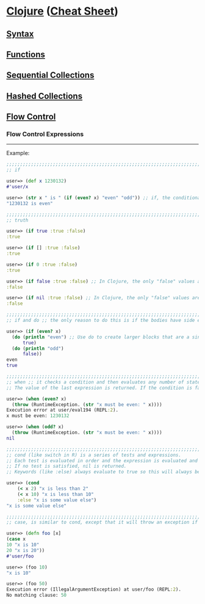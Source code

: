 # <a href="./README.md">Clojure</a> (<a href="https://clojure.org/api/cheatsheet">Cheat Sheet</a>)

## <a href="./Syntax.md">Syntax</a>

## <a href="./Functions.md">Functions</a>

## <a href="./Sequential_Collections.md">Sequential Collections</a>

## <a href="./Hashed_Collections.md">Hashed Collections</a>

## <a href="./Flow_Control.md">Flow Control</a>

### Flow Control Expressions

<hr>

Example:
```Clojure
;;;;;;;;;;;;;;;;;;;;;;;;;;;;;;;;;;;;;;;;;;;;;;;;;;;;;;;;;;;;;;;;;;;;;;;;;;;;;;;;;
;; if

user=> (def x 1230132)
#'user/x

user=> (str x " is " (if (even? x) "even" "odd")) ;; if, the conditional expression
"1230132 is even"

;;;;;;;;;;;;;;;;;;;;;;;;;;;;;;;;;;;;;;;;;;;;;;;;;;;;;;;;;;;;;;;;;;;;;;;;;;;;;;;;;
;; truth

user=> (if true :true :false)
:true

user=> (if [] :true :false)
:true

user=> (if 0 :true :false)
:true

user=> (if false :true :false) ;; In Clojure, the only "false" values are false and nil 
:false

user=> (if nil :true :false) ;; In Clojure, the only "false" values are false and nil 
:false

;;;;;;;;;;;;;;;;;;;;;;;;;;;;;;;;;;;;;;;;;;;;;;;;;;;;;;;;;;;;;;;;;;;;;;;;;;;;;;;;;
;; if and do ;; the only reason to do this is if the bodies have side effects

user=> (if (even? x)
  (do (println "even") ;; Use do to create larger blocks that are a single expression.
      true)
  (do (println "odd")
      false))
even
true

;;;;;;;;;;;;;;;;;;;;;;;;;;;;;;;;;;;;;;;;;;;;;;;;;;;;;;;;;;;;;;;;;;;;;;;;;;;;;;;;;
;; when ;; it checks a condition and then evaluates any number of statements as a body (so no do is required).
;; The value of the last expression is returned. If the condition is false, nil is returned.

user=> (when (even? x)
  (throw (RuntimeException. (str "x must be even: " x))))
Execution error at user/eval194 (REPL:2).
x must be even: 1230132

user=> (when (odd? x)
  (throw (RuntimeException. (str "x must be even: " x))))
nil

;;;;;;;;;;;;;;;;;;;;;;;;;;;;;;;;;;;;;;;;;;;;;;;;;;;;;;;;;;;;;;;;;;;;;;;;;;;;;;;;;
;; cond (like switch in R) is a series of tests and expressions.
;; Each test is evaluated in order and the expression is evaluated and returned for the first true test.
;; If no test is satisfied, nil is returned.
;; Keywords (like :else) always evaluate to true so this will always be selected as a default.

user=> (cond
    (< x 2) "x is less than 2"
    (< x 10) "x is less than 10"
    :else "x is some value else")
"x is some value else"

;;;;;;;;;;;;;;;;;;;;;;;;;;;;;;;;;;;;;;;;;;;;;;;;;;;;;;;;;;;;;;;;;;;;;;;;;;;;;;;;;
;; case, is similar to cond, except that it will throw an exception if no value matches.

user=> (defn foo [x]
(case x
10 "x is 10"
20 "x is 20"))
#'user/foo

user=> (foo 10)
"x is 10"

user=> (foo 50)
Execution error (IllegalArgumentException) at user/foo (REPL:2).
No matching clause: 50

```
